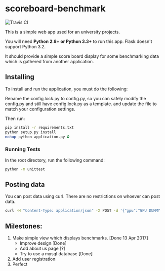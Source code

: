# scoreboard-benchmark 

![Travis CI](https://travis-ci.com/Metonimie/benchmark-scoreboard.svg?token=A1YGCrBhxwT3nHmAHZ9Q&branch=master)

This is a simple web app used for an university projects.

You will need **Python 2.6+ or Python 3.3+**  to run this app.
Flask doesn't support Python 3.2.

It should provide a simple score board display
for some benchmarking data which is gathered from another application.

## Installing

To install and run the application, you must do the following:

Rename the config.lock.py to config.py, so you can safely modify the config.py and still have
config.lock.py as a template.
and update the file to match your configuration settings.

Then run:

```bash
pip install -r requirements.txt
python setup.py install
nohup python application.py &
```

### Running Tests

In the root directory, run the following command:

```bash
python -m unittest
```

## Posting data

You can post data using curl. There are no restrictions on whoever can post data.

```bash
curl -H "Content-Type: application/json" -X POST -d '{"gpu":"GPU DUMMY TEXT","cpu":"CPU DUMMY TEXT","log":"DETAILED LOG","score": 1}' http://localhost:5000/upload
```

## Milestones:

1. Make simple view which displays benchmarks. [Done 13 Apr 2017]
    * Improve design [Done]
    * Add about us page [?]
    * Try to use a mysql database [Done]
2. Add user registration
3. Perfect
